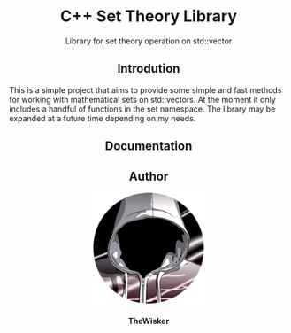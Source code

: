 <h1 align="center">C++ Set Theory Library</h1>
<p align="center">Library for set theory operation on std::vector</p>

<h2 align="center">Introdution</h2>

This is a simple project that aims to provide some simple and fast methods for working with mathematical sets on std::vectors.
At the moment it only includes a handful of functions in the set namespace. The library may be expanded at a future time depending on my needs.

<h2 align="center">Documentation</h2>


<h2 align="center">Author</h2>
<div align="center">
    <img width="200" height="200" src="assets/profile.png"></img>
</div>
<h4 align="center">TheWisker</h4>